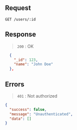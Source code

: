 ## Request

`GET /users/:id`

## Response

> `200` : OK

```json
  {
    "_id": 123,
    "name": "John Doe"
  },
```

## Errors

> `401` : Not authorized

```json
{
  "success": false,
  "message": "Unauthenticated",
  "data": []
}
```
